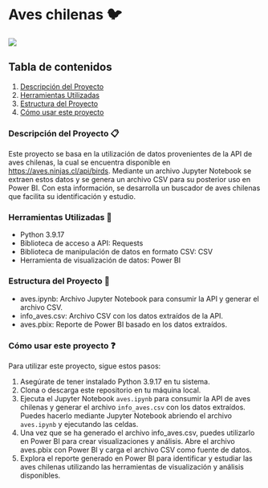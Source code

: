 # Aves chilenas 🐦

<img src="https://www.redobservadores.cl/wp-content/uploads/2018/04/dorado_portada-Ivo-Tejeda-1180x652.jpg">

## Tabla de contenidos

1. [Descripción del Proyecto](#descripción-del-proyecto-clipboard)
2. [Herramientas Utilizadas](#herramientas-utilizadas-wrench)
3. [Estructura del Proyecto](#estructura-del-proyecto-open_file_folder)
4. [Cómo usar este proyecto](#cómo-usar-este-proyecto-question)


### Descripción del Proyecto :clipboard:
Este proyecto se basa en la utilización de datos provenientes de la API de aves chilenas, la cual se encuentra disponible en https://aves.ninjas.cl/api/birds. Mediante un archivo Jupyter Notebook se extraen estos datos y se genera un archivo CSV para su posterior uso en Power BI. Con esta información, se desarrolla un buscador de aves chilenas que facilita su identificación y estudio.


### Herramientas Utilizadas :wrench:
- Python 3.9.17
- Biblioteca de acceso a API: Requests
- Biblioteca de manipulación de datos en formato CSV: CSV
- Herramienta de visualización de datos: Power BI
  
### Estructura del Proyecto :open_file_folder:
- aves.ipynb: Archivo Jupyter Notebook para consumir la API y generar el archivo CSV.
- info_aves.csv: Archivo CSV con los datos extraídos de la API.
- aves.pbix: Reporte de Power BI basado en los datos extraídos.
  

### Cómo usar este proyecto :question:
Para utilizar este proyecto, sigue estos pasos:
1. Asegúrate de tener instalado Python 3.9.17 en tu sistema.
2. Clona o descarga este repositorio en tu máquina local.
3. Ejecuta el Jupyter Notebook `aves.ipynb` para consumir la API de aves chilenas y generar el archivo `info_aves.csv` con los datos extraídos. Puedes hacerlo mediante Jupyter Notebook abriendo el archivo `aves.ipynb` y ejecutando las celdas.
4. Una vez que se ha generado el archivo info_aves.csv, puedes utilizarlo en Power BI para crear visualizaciones y análisis. Abre el archivo aves.pbix con Power BI y carga el archivo CSV como fuente de datos.
5. Explora el reporte generado en Power BI para identificar y estudiar las aves chilenas utilizando las herramientas de visualización y análisis disponibles.

